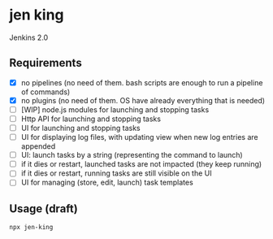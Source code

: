 # jen king
Jenkins 2.0

## Requirements

- [X] no pipelines (no need of them. bash scripts are enough to run a pipeline of commands)
- [X] no plugins (no need of them. OS have already everything that is needed)
- [ ] [WIP] node.js modules for launching and stopping tasks
- [ ] Http API for launching and stopping tasks
- [ ] UI for launching and stopping tasks
- [ ] UI for displaying log files, with updating view when new log entries are appended
- [ ] UI: launch tasks by a string (representing the command to launch)
- [ ] if it dies or restart, launched tasks are not impacted (they keep running)
- [ ] if it dies or restart, running tasks are still visible on the UI
- [ ] UI for managing (store, edit, launch) task templates

## Usage (draft)

`npx jen-king`


